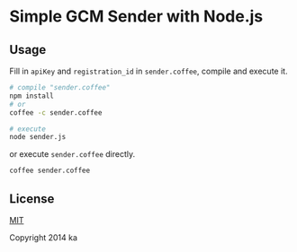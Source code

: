 # Simple GCM Sender with Node.js

## Usage

Fill in `apiKey` and `registration_id` in `sender.coffee`, compile and execute it.

```sh
# compile "sender.coffee"
npm install
# or
coffee -c sender.coffee

# execute
node sender.js
```

or execute `sender.coffee` directly.

```sh
coffee sender.coffee
```

## License

[MIT](http://opensource.org/licenses/MIT)

Copyright 2014 ka
